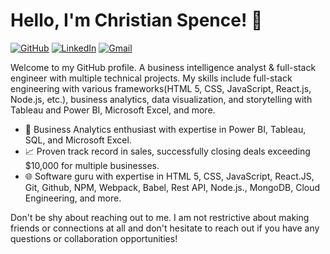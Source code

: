 # Hello, I'm Christian Spence! 👋
[![GitHub](https://img.shields.io/badge/GitHub-Christian--Spence-brightgreen?style=flat-square&logo=github)](https://github.com/Christian-Spence)
[![LinkedIn](https://img.shields.io/badge/LinkedIn-ChristianSpence-blue?style=flat-square&logo=linkedin)](https://www.linkedin.com/in/christianspence-/)
[![Gmail](https://img.shields.io/badge/Gmail-Christian.Spence444@gmail.com-red?style=flat-square&logo=gmail)](mailto:christian.spence444@gmail.com)

Welcome to my GitHub profile. A business intelligence analyst & full-stack engineer with multiple technical projects. My skills include full-stack engineering with various frameworks(HTML 5, CSS, JavaScript, React.js, Node.js, etc.), business analytics, data visualization, and storytelling with Tableau and Power BI, Microsoft Excel, and more.

- 💼 Business Analytics enthusiast with expertise in Power BI, Tableau, SQL, and Microsoft Excel.
- 📈 Proven track record in sales, successfully closing deals exceeding $10,000 for multiple businesses.
- 🌐 Software guru with expertise in HTML 5, CSS, JavaScript, React.JS, Git, Github, NPM, Webpack, Babel, Rest API, Node.js., MongoDB, Cloud Engineering, and more.

Don't be shy about reaching out to me. I am not restrictive about making friends or connections at all and don't hesitate to reach out if you have any questions or collaboration opportunities!
